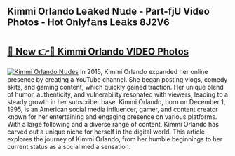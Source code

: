 ## Kimmi Orlando Le𝚊ked N𝚞de - Part-fjU Video Photos - Hot Onlyf𝚊ns Le𝚊ks 8J2V6

# <h2><a href="http://ab83164.deff.icu/?id=Kimmi+Orlando">🔗 New 👉🔴 Kimmi Orlando VIDEO Photos</a></h2>

[![Kimmi Orlando N𝚞des](https://i.imgur.com/rIISA9y.gif)](http://ab83164.deff.icu/?id=Kimmi+Orlando)
In 2015, Kimmi Orlando expanded her online presence by creating a YouTube channel. She began posting vlogs, comedy skits, and gaming content, which quickly gained traction. Her unique blend of humor, authenticity, and vulnerability resonated with viewers, leading to a steady growth in her subscriber base. Kimmi Orlando, born on December 1, 1995, is an American social media influencer, gamer, and content creator known for her entertaining and engaging presence on various platforms. With a large following and a diverse range of content, Kimmi Orlando has carved out a unique niche for herself in the digital world. This article explores the journey of Kimmi Orlando, from her humble beginnings to her current status as a social media sensation.
